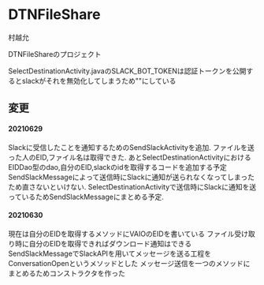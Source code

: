 # DTNFileShare
村越允

DTNFileShareのプロジェクト

SelectDestinationActivity.javaのSLACK_BOT_TOKENは認証トークンを公開するとslackがそれを無効化してしまうため""にしている

## 変更 

#### 20210629

Slackに受信したことを通知するためのSendSlackActivityを追加.
ファイルを送った人のEID,ファイル名は取得できた.
あとSelectDestinationActivityにおけるEIDDao型のdao,自分のEID,slackのidを取得するコードを追加する予定
SendSlackMessageによって送信時にSlackに通知が送られなくなってしまったため直さないといけない.
SelectDestinationActivityで送信時にSlackに通知を送っているためSendSlackMessageにまとめる予定.

#### 20210630

現在は自分のEIDを取得するメソッドにVAIOのEIDを書いている
ファイル受け取り時に自分のEIDを取得できればダウンロード通知はできる
SendSlackMessageでSlackAPIを用いてメッセージを送る工程をConversationOpenというメソッドとした
メッセージ送信を一つのメソッドにまとめるためコンストラクタを作った
